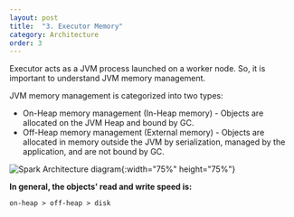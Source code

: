 ```yaml
---
layout: post
title:  "3. Executor Memory"
category: Architecture
order: 3
---
```


Executor acts as a JVM process launched on a worker node. So, it is important to understand JVM memory management.

 

JVM memory management is categorized into two types:

- On-Heap memory management (In-Heap memory) - Objects are allocated on the JVM Heap and bound by GC.
- Off-Heap memory management (External memory) - Objects are allocated in memory outside the JVM by serialization, managed by the application, and are not bound by GC.

![Spark Architecture diagram](/WhatNextAlgo/spark_architecture/assets/images/jvm_memory_types.jpg){:width="75%" height="75%"}

**In general, the objects' read and write speed is:**
```
on-heap > off-heap > disk
```